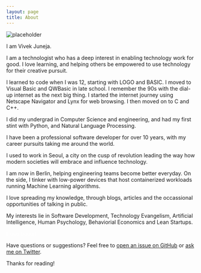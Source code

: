 ```yaml
---
layout: page
title: About
---
```


![placeholder](https://avatars0.githubusercontent.com/u/122003?v=3&s=460
 "Profile photo")

<p class="message">
 I am Vivek Juneja.
</p>

<p class="message">
  I am a technologist who has a deep interest in enabling technology work for good. I love learning, and helping others be empowered to use technology for their creative pursuit. 

</p>
<p class="message">
  I learned to code when I was 12, starting with LOGO and BASIC. I moved to Visual Basic and QWBasic in late school. I remember the 90s with the dial-up internet as the next big thing. I started the internet journey using Netscape Navigator and Lynx for web browsing. I then moved on to C and C++. 
</p>
<p class="message">
  I did my undergrad in Computer Science and engineering, and had my first stint with Python, and Natural Language Processing. 

  I have been a professional software developer for over 10 years, with my career pursuits taking me around the world. 
</p>
<p class="message">

  I used to work in Seoul, a city on the cusp of revolution leading the way how modern societies will embrace and influence technology. 
  
  I am now in Berlin, helping engineering teams become better everyday. On the side, I tinker with low-power devices that host containerized workloads running Machine Learning algorithms. 

</p>
<p class="message">
  I love spreading my knowledge, through blogs, articles and the occassional opportunities of talking in public. 

  My interests lie in Software Development, Technology Evangelism, Artificial Intelligence, Human Psychology, Behaviorial Economics and Lean Startups.
</p>

<p style="color:white">
I love bubu !
</p>


Have questions or suggestions? Feel free to [open an issue on GitHub](https://github.com/vivekjuneja/vivekjuneja.github.io/issues/new) or [ask me on Twitter](https://twitter.com/vivekjuneja).

Thanks for reading!
